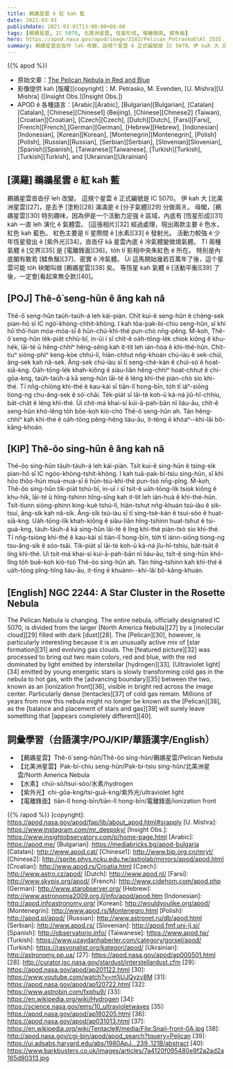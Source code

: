 ```yaml
---
title: 鵜鶘星雲 ê 紅 kah 藍
date: 2021-03-01
publishdate: 2021-03-01T13:00:00+08:00
tags: [鵜鶘星雲, IC 5070, 北美洲星雲, 恆星形成, 電離鋒面, 鰇魚鬚]
hero: https://apod.nasa.gov/apod/image/2102/Pelican_PetraskoEtAl_3555.jpg
summary: 鵜鶘星雲沓沓仔 leh 改變。這規个星雲 ê 正式編號是 IC 5070。伊 kah 大 北美洲星雲，是去予 塗粉 滿滿是 ê 分子氣體 分做兩爿。
---
```


{{% apod %}}

- 原始文章：[The Pelican Nebula in Red and Blue](https://apod.nasa.gov/apod/ap210301.html)
- 影像提供 kah [版權][copyright]：M. Petrasko, M. Evenden, [U. Mishra][U. Mishra] ([Insight Obs.][Insight Obs.])
- APOD ê 各種語言：[Arabic][Arabic], [Bulgarian][Bulgarian], [Catalan][Catalan], [Chinese][Chinese1] (Beijing), [Chinese][Chinese2] (Taiwan), [Croatian][Croatian], [Czech][Czech], [Dutch][Dutch],
[Farsi][Farsi], [French][French],[German][German], [Hebrew][Hebrew], [Indonesian][Indonesian], [Korean][Korean], [Montenegrin][Montenegrin], [Polish][Polish], [Russian][Russian], [Serbian][Serbian],
[Slovenian][Slovenian], [Spanish][Spanish], [Taiwanese][Taiwanese], [Turkish][Turkish], [Turkish][Turkish], and [Ukrainian][Ukrainian]

## [漢羅] 鵜鶘星雲 ê 紅 kah 藍

鵜鶘星雲沓沓仔 leh 改變。
這規个星雲 ê 正式編號是 IC 5070。
伊 kah 大 [北美洲星雲][27]，是去予 [塗粉][28] 滿滿是 ê [分子氣體][29] 分做兩爿。
毋閣，[鵜鶘星雲][30] 特別趣味，因為伊是一个活動力足強 ê 區域，內底有 [恆星形成][31] kah 一直 leh 演化 ê 氣體雲。
[這張相片][32] 經過處理，現出兩款主要 ê 色水，紅色 kah 藍色。
紅色主要是 tī 星際間 ê [水素][33] ê 發射光。
活動力較強 ê 少年恆星發出 ê [紫外光][34]，沓沓仔 kā 星雲內底 ê 冷氣體變做燒氣體。
Tī 兩種氣體 ê [交界][35] 是 [電離鋒面][36]，to̍h tī 影相中央朱紅色 ê 所在。
特別是內底閣有敢若 [鰇魚鬚][37]、密實 ê 冷氣體。
Ùi 這馬開始幾若百萬年了後，這个星雲可能 to̍h 袂閣叫做 [鵜鶘星雲][38] 矣。
等恆星 kah 氣體 ê [活動平衡][39] 了後，一定會[看起來無仝款][40]。

## [POJ] Thê-ô͘ seng-hûn ê âng kah nâ

Thê-ô͘ seng-hûn tau̍h-tau̍h-á leh kái-piàn.
Chi̍t kui-ê seng-hûn ê chèng-sek pian-hō sī IC ngó͘-khòng-chhit-khòng.
I kah tōa-pak-bí-chiu seng-hûn, sī khì hō͘ thô͘-hún móa-móa-sī ê hūn-chú-khì-thé pun-chò nn̄g-pêng.
M̄-koh, Thê-ô͘ seng-hûn te̍k-pia̍t chhù-bī, in-ūi i sī chi̍t-ê oa̍h-tōng-le̍k chiok kiông ê khu-he̍k, lāi-té ū hêng-chhiⁿ hêng-sêng kah it-ti̍t leh ián-hòa ê khì-thé-hûn.
Chi̍t-tiuⁿ siòng-phìⁿ keng-kòe chhú-lí, hiàn-chhut nn̄g-khoán chú-iàu ê sek-chúi, âng-sek kah nâ-sek.
Âng-sek chú-iàu sī tī seng-chè-kán ê chúi-sò͘ ê hoat-siā-kng.
Oa̍h-tōng-le̍k khah-kiông ê siàu-liân hêng-chhiⁿ hoat-chhut ê chi-gōa-kng, tau̍h-tau̍h-á kā seng-hûn lāi-té ê léng khì-thé piàn-chò sio khì-thé.
Tī nn̄g-chiòng khì-thé ê kau-kài sī tiān-lî hong-bīn, to̍h tī iáⁿ-siōng tiong-ng chu-âng-sek ê só͘-chāi.
Te̍k-pia̍t sī lāi-té koh-ū ká-ná jiû-hî-chhiu, ba̍t-cha̍t ê léng khì-thé.
Ùi chit-má khai-sí kúi-ā-pah-bān nî liáu-āu, chi̍t-ê seng-hûn khó-lêng to̍h bōe-koh kiò-chò Thê-ô͘ seng-hûn ah.
Tán hêng-chhiⁿ kah khì-thé ê oa̍h-tōng pêng-hêng liáu-āu, it-tēng ē khòaⁿ--khí-lâi bô-kâng-khoán.

## [KIP] Thê-ôo sing-hûn ê âng kah nâ

Thê-ôo sing-hûn ta̍uh-ta̍uh-á leh kái-piàn.
Tsi̍t kui-ê sing-hûn ê tsìng-sik pian-hō sī IC ngóo-khòng-tshit-khòng.
I kah tuā-pak-bí-tsiu sing-hûn, sī khì hōo thôo-hún muá-muá-sī ê hūn-tsú-khì-thé pun-tsò nn̄g-pîng.
M̄-koh, Thê-ôo sing-hûn ti̍k-pia̍t tshù-bī, in-uī i sī tsi̍t-ê ua̍h-tōng-li̍k tsiok kiông ê khu-hi̍k, lāi-té ū hîng-tshinn hîng-sîng kah it-ti̍t leh ián-huà ê khì-thé-hûn.
Tsi̍t-tiunn siòng-phìnn king-kuè tshú-lí, hiàn-tshut nn̄g-khuán tsú-iàu ê sik-tsuí, âng-sik kah nâ-sik.
Âng-sik tsú-iàu sī tī sing-tsè-kán ê tsuí-sòo ê huat-siā-kng.
Ua̍h-tōng-li̍k khah-kiông ê siàu-liân hîng-tshinn huat-tshut ê tsi-guā-kng, ta̍uh-ta̍uh-á kā sing-hûn lāi-té ê líng khì-thé piàn-tsò sio khì-thé.
Tī nn̄g-tsiòng khì-thé ê kau-kài sī tiān-lî hong-bīn, to̍h tī iánn-siōng tiong-ng tsu-âng-sik ê sóo-tsāi.
Ti̍k-pia̍t sī lāi-té koh-ū ká-ná jîu-hî-tshiu, ba̍t-tsa̍t ê líng khì-thé.
Uì tsit-má khai-sí kuí-ā-pah-bān nî liáu-āu, tsi̍t-ê sing-hûn khó-lîng to̍h buē-koh kiò-tsò Thê-ôo sing-hûn ah.
Tán hîng-tshinn kah khì-thé ê ua̍h-tōng pîng-hîng liáu-āu, it-tīng ē khuànn--khí-lâi bô-kâng-khuán.

## [English] NGC 2244: A Star Cluster in the Rosette Nebula

The Pelican Nebula is changing. The entire nebula, officially designated IC 5070, is divided from the larger [North America Nebula][27] by a [molecular cloud][29] filled with dark [dust][28]. The [Pelican][30], however, is particularly interesting because it is an unusually active mix of [star formation][31] and evolving gas clouds. The [featured picture][32] was processed to bring out two main colors, red and blue, with the red dominated by light emitted by interstellar [hydrogen][33]. [Ultraviolet light][34] emitted by young energetic stars is slowly transforming cold gas in the nebula to hot gas, with the [advancing boundary][35] between the two, known as an [ionization front][36], visible in bright red across the image center. Particularly dense [tentacles][37] of cold gas remain. Millions of years from now this nebula might no longer be known as the [Pelican][38], as the [balance and placement of stars and gas][39] will surely leave something that [appears completely different][40].

## 詞彙學習（台語漢字/POJ/KIP/華語漢字/English）

- 【鵜鶘星雲】Thê-ô͘ seng-hûn/Thê-ôo sing-hûn/鵜鶘星雲/Pelican Nebula
- 【北美洲星雲】Pak-bí-chiu seng-hûn/Pak-bí-tsiu sing-hûn/北美洲星雲/North America Nebula
- 【水素】chúi-sò͘/tsuí-sòo/水素/hydrogen
- 【紫外光】chi-gōa-kng/tsi-guā-kng/紫外光/ultraviolet light
- 【電離鋒面】tiān-lî hong-bīn/tiān-lî hong-bīn/電離鋒面/ionization front

{{% /apod %}}
[copyright]: https://apod.nasa.gov/apod/fap/lib/about_apod.html#srapply
[U. Mishra]: https://www.instagram.com/mr_deepsky/
[Insight Obs.]: https://www.insightobservatory.com/p/home-page.html
[Arabic]: https://apod.me/
[Bulgarian]: https://mediabricks.bg/apod-bulgaria
[Catalan]: http://www.apod.cat/
[Chinese1]: http://www.bjp.org.cn/mryt/
[Chinese2]: http://sprite.phys.ncku.edu.tw/astrolab/mirrors/apod/apod.html
[Croatian]: http://www.apod.rs/Croatia.html
[Czech]: http://www.astro.cz/apod/
[Dutch]: http://www.apod.nl/
[Farsi]: http://www.skypix.org/apod/
[French]: http://www.cidehom.com/apod.php
[German]: http://www.starobserver.org/
[Hebrew]: http://www.astronomia2009.org.il/info/apod/apod.htm
[Indonesian]: http://apod.infoastronomy.org/
[Korean]: http://wouldyoulike.org/apod/
[Montenegrin]: http://www.apod.rs/Montenegro.html
[Polish]: http://apod.pl/apod/
[Russian]: http://www.astronet.ru/db/apod.html
[Serbian]: http://www.apod.rs/
[Slovenian]: http://apod.fmf.uni-lj.si/
[Spanish]: http://observatorio.info/
[Taiwanese]: https://www.apod.tw/
[Turkish]: https://www.uzaydanhaberler.com/category/gorsel/apod/
[Turkish]: https://rasyonalist.org/kategori/apod/
[Ukrainian]: http://astronomy.pp.ua/
[27]: https://apod.nasa.gov/apod/ap000501.html
[28]: http://curator.jsc.nasa.gov/stardust/interstellardust.cfm
[29]: https://apod.nasa.gov/apod/ap201122.html
[30]: https://www.youtube.com/watch?v=m1jUJQyzv8M
[31]: https://apod.nasa.gov/apod/ap120722.html
[32]: https://www.astrobin.com/fxphu9/
[33]: https://en.wikipedia.org/wiki/Hydrogen
[34]: https://science.nasa.gov/ems/10_ultravioletwaves
[35]: https://apod.nasa.gov/apod/ap180205.html
[36]: https://apod.nasa.gov/apod/ap031013.html
[37]: https://en.wikipedia.org/wiki/Tentacle#/media/File:Snail-front-0A.jpg
[38]: http://apod.nasa.gov/cgi-bin/apod/apod_search?tquery=Pelican
[39]: https://ui.adsabs.harvard.edu/abs/1980ApJ...239..121B/abstract
[40]: https://www.barkbusters.co.uk/images/articles/7a4120f095480e9f2a2ad2a165d90313.jpg
